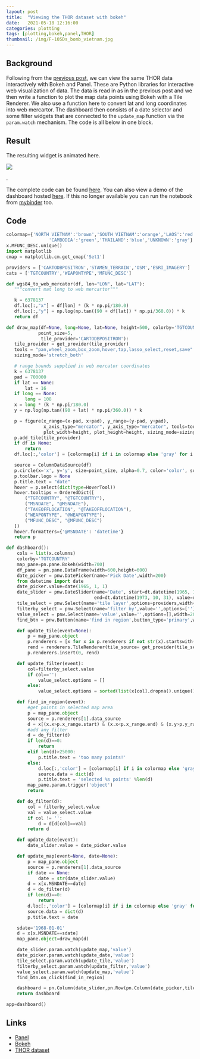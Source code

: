 ```yaml
---
layout: post
title:  "Viewing the THOR dataset with bokeh"
date:   2021-05-18 12:16:00
categories: plotting
tags: [plotting,bokeh,panel,THOR]
thumbnail: /img/F-105Ds_bomb_vietnam.jpg
---
```


## Background

Following from the [previous post](/plotting/thor-seasia/), we can view the same THOR data interactively with Bokeh and Panel. These are Python libraries for interactive web visualization of data. The data is read in as in the previous post and we then write a function to plot the map data points using Bokeh with a Tile Renderer. We also use a function here to convert lat and long coordinates into web mercartor. The dashboard then consists of a date selector and some filter widgets that are connected to the `update_map` function via the `param.watch` mechanism. The code is all below in one block.

## Result

The resulting widget is animated here.

<div>
 <a href="/img/thor_bokeh_dashboard.gif"> <img class="small-scaled" src="/img/thor_bokeh_dashboard.gif"></a>  
   <p class="caption">.</p>
</div>

The complete code can be found [here](https://github.com/dmnfarrell/teaching/tree/master/vietnam_thor). You can also view a demo of the dashboard hosted [here](http://bola.ucd.ie/thor). If this no longer available you can run the notebook from [mybinder](https://mybinder.org/v2/gh/dmnfarrell/teaching/tree/master/vietnam_thor/HEAD) too.

## Code

 ```python
 colormap={'NORTH VIETNAM':'brown','SOUTH VIETNAM':'orange','LAOS':'red',
                 'CAMBODIA':'green','THAILAND':'blue','UNKNOWN':'gray'}
 x.MFUNC_DESC.unique()
 import matplotlib
 cmap = matplotlib.cm.get_cmap('Set1')

 providers = ['CARTODBPOSITRON','STAMEN_TERRAIN','OSM','ESRI_IMAGERY']
 cats = ['TGTCOUNTRY','WEAPONTYPE','MFUNC_DESC']

def wgs84_to_web_mercator(df, lon="LON", lat="LAT"):
    """convert mat long to web mercartor"""

    k = 6378137
    df.loc[:,"x"] = df[lon] * (k * np.pi/180.0)
    df.loc[:,"y"] = np.log(np.tan((90 + df[lat]) * np.pi/360.0)) * k
    return df

 def draw_map(df=None, long=None, lat=None, height=500, colorby='TGTCOUNTRY',
             point_size=5,
              tile_provider='CARTODBPOSITRON'):
    tile_provider = get_provider(tile_provider)
    tools = "pan,wheel_zoom,box_zoom,hover,tap,lasso_select,reset,save"
    sizing_mode='stretch_both'

    # range bounds supplied in web mercator coordinates
    k = 6378137
    pad = 700000
    if lat == None:
        lat = 16
    if long == None:
        long = 108
    x = long * (k * np.pi/180.0)
    y = np.log(np.tan((90 + lat) * np.pi/360.0)) * k

    p = figure(x_range=(x-pad, x+pad), y_range=(y-pad, y+pad),
               x_axis_type="mercator", y_axis_type="mercator", tools=tools,
               plot_width=height, plot_height=height, sizing_mode=sizing_mode)
    p.add_tile(tile_provider)
    if df is None:
        return
    df.loc[:,'color'] = [colormap[i] if i in colormap else 'gray' for i in df[colorby]]

    source = ColumnDataSource(df)    
    p.circle(x='x', y='y', size=point_size, alpha=0.7, color='color', source=source)
    p.toolbar.logo = None    
    p.title.text = "date"
    hover = p.select(dict(type=HoverTool))
    hover.tooltips = OrderedDict([
        ("TGTCOUNTRY", "@TGTCOUNTRY"),
        ("MSNDATE", "@MSNDATE"),
        ("TAKEOFFLOCATION", "@TAKEOFFLOCATION"),
        ("WEAPONTYPE", "@WEAPONTYPE"),
        ("MFUNC_DESC", "@MFUNC_DESC")     
    ])
    hover.formatters={'@MSNDATE': 'datetime'}
    return p

 def dashboard():
     cols = list(x.columns)
     colorby='TGTCOUNTRY'
     map_pane=pn.pane.Bokeh(width=700)
     df_pane = pn.pane.DataFrame(width=600,height=600)
     date_picker = pnw.DatePicker(name='Pick Date',width=200)
     from datetime import date  
     date_picker.value=date(1965, 1, 1)    
     date_slider = pnw.DateSlider(name='Date', start=dt.datetime(1965, 1, 1),
                                  end=dt.datetime(1973, 10, 31), value=dt.datetime(1968, 1, 1))      
     tile_select = pnw.Select(name='tile layer',options=providers,width=200)
     filterby_select = pnw.Select(name='filter by',value='',options=['']+cols[1:4],width=200)
     value_select = pnw.Select(name='value',value='',options=[],width=200)
     find_btn = pnw.Button(name='find in region',button_type='primary',width=200)

     def update_tile(event=None):
         p = map_pane.object
         p.renderers = [x for x in p.renderers if not str(x).startswith('TileRenderer')]
         rend = renderers.TileRenderer(tile_source= get_provider(tile_select.value))
         p.renderers.insert(0, rend)

     def update_filter(event):
         col=filterby_select.value
         if col=='':
             value_select.options = []
         else:
             value_select.options = sorted(list(x[col].dropna().unique()))

     def find_in_region(event):
         #get points in selected map area
         p = map_pane.object
         source = p.renderers[1].data_source
         d = x[(x.x>p.x_range.start) & (x.x<p.x_range.end) & (x.y>p.y_range.start) & (x.y<p.y_range.end)]
         #add any filter
         d = do_filter(d)
         if len(d)==0:
             return
         elif len(d)>25000:           
             p.title.text = 'too many points!'
         else:
             d.loc[:,'color'] = [colormap[i] if i in colormap else 'gray' for i in d[colorby]]        
             source.data = dict(d)
             p.title.text = 'selected %s points' %len(d)
         map_pane.param.trigger('object')     
         return

     def do_filter(d):
         col = filterby_select.value
         val = value_select.value
         if col != '':
             d = d[d[col]==val]
         return d

     def update_date(event):
         date_slider.value = date_picker.value     

     def update_map(event=None, date=None):
         p = map_pane.object
         source = p.renderers[1].data_source
         if date == None:
             date = str(date_slider.value)
         d = x[x.MSNDATE==date]
         d = do_filter(d)
         if len(d)==0:
             return  
         d.loc[:,'color'] = [colormap[i] if i in colormap else 'gray' for i in d[colorby]]
         source.data = dict(d)
         p.title.text = date

     sdate='1968-01-01'
     d = x[x.MSNDATE==sdate]
     map_pane.object=draw_map(d)

     date_slider.param.watch(update_map,'value')
     date_picker.param.watch(update_date,'value')
     tile_select.param.watch(update_tile,'value')
     filterby_select.param.watch(update_filter,'value')
     value_select.param.watch(update_map,'value')
     find_btn.on_click(find_in_region)

     dashboard = pn.Column(date_slider,pn.Row(pn.Column(date_picker,tile_select,filterby_select,value_select,find_btn),map_pane))
     return dashboard

 app=dashboard()
 ```

## Links

* [Panel](https://panel.holoviz.org/)
* [Bokeh](https://bokeh.pydata.org/)
* [THOR dataset](https://data.world/datamil/vietnam-war-thor-data)
